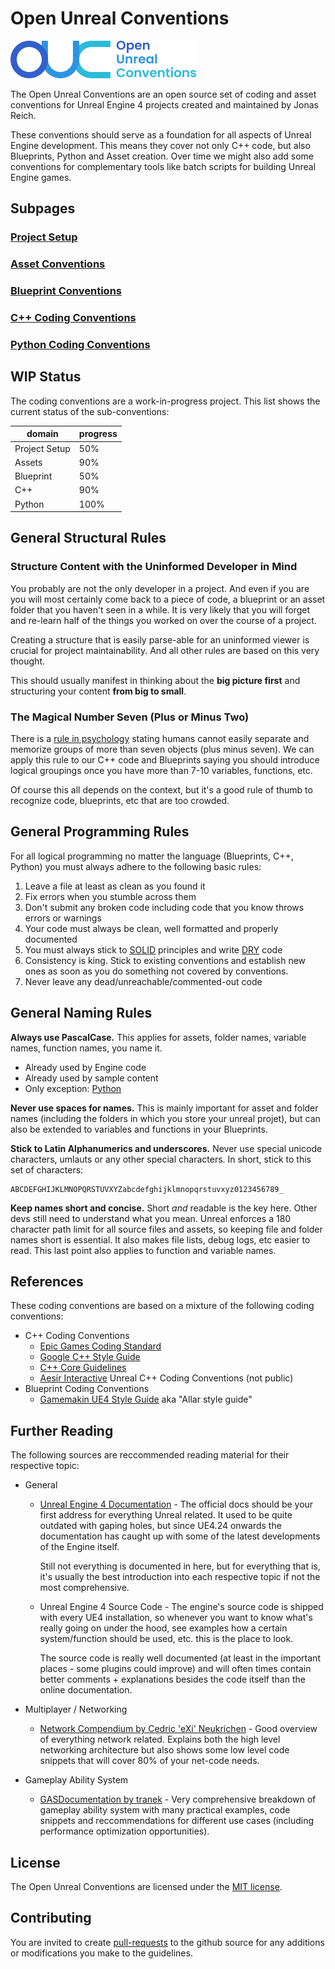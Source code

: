 # Open Unreal Conventions

![Open Unreal Conventions Logo](assets/img/ouc_wide.png)

The Open Unreal Conventions are an open source set of coding and asset conventions for Unreal Engine 4 projects created and maintained by Jonas Reich.

These conventions should serve as a foundation for all aspects of Unreal Engine development. This means they cover not only C++ code, but also Blueprints, Python and Asset creation. Over time we might also add some conventions for complementary tools like batch scripts for building Unreal Engine games.

## Subpages
### [Project Setup](./ProjectSetup.md)
### [Asset Conventions](./UnrealAssets/README.md)
### [Blueprint Conventions](./Blueprint/README.md)
### [C++ Coding Conventions](./C++/README.md)
### [Python Coding Conventions](./Python.md)

## WIP Status

The coding conventions are a work-in-progress project. This list shows the current status of the sub-conventions:

| domain        | progress |
|---------------|----------|
| Project Setup | 50%      |
| Assets        | 90%      |
| Blueprint     | 50%      |
| C++           | 90%      |
| Python        | 100%     |

## General Structural Rules

### Structure Content with the Uninformed Developer in Mind

You probably are not the only developer in a project. And even if you are you will most certainly come back to a piece of code, a blueprint or an asset folder that you haven't seen in a while. It is very likely that you will forget and re-learn half of the things you worked on over the course of a project.

Creating a structure that is easily parse-able for an uninformed viewer is crucial for project maintainability. And all other rules are based on this very thought.

This should usually manifest in thinking about the **big picture first** and structuring your content **from big to small**.

### The Magical Number Seven (Plus or Minus Two)

There is a [rule in psychology](https://en.wikipedia.org/wiki/The_Magical_Number_Seven,_Plus_or_Minus_Two) stating humans cannot easily separate and memorize groups of more than seven objects (plus minus seven).
We can apply this rule to our C++ code and Blueprints saying you should introduce logical groupings once you have more than 7-10 variables, functions, etc.

Of course this all depends on the context, but it's a good rule of thumb to recognize code, blueprints, etc that are too crowded.

## General Programming Rules

For all logical programming no matter the language (Blueprints, C++, Python) you must always adhere to the following basic rules:

1. Leave a file at least as clean as you found it
2. Fix errors when you stumble across them 
3. Don't submit any broken code including code that you know throws errors or warnings
4. Your code must always be clean, well formatted and properly documented
5. You must always stick to [SOLID](https://en.wikipedia.org/wiki/SOLID) principles and write [DRY](https://en.wikipedia.org/wiki/Don%27t_repeat_yourself) code
6. Consistency is king. Stick to existing conventions and establish new ones as soon as you do something not covered by conventions.
7. Never leave any dead/unreachable/commented-out code

## General Naming Rules

**Always use PascalCase.** This applies for assets, folder names, variable names, function names, you name it.

- Already used by Engine code
- Already used by sample content
- Only exception: [Python](Python/Naming.md)

**Never use spaces for names.** This is mainly important for asset and folder names (including the folders in which you store your unreal projet), but can also be extended to variables and functions in your Blueprints.

**Stick to Latin Alphanumerics and underscores.** Never use special unicode characters, umlauts or any other special characters. In short, stick to this set of characters:

```
ABCDEFGHIJKLMNOPQRSTUVXYZabcdefghijklmnopqrstuvxyz0123456789_
```

**Keep names short and concise.** Short _and_ readable is the key here. Other devs still need to understand what you mean. Unreal enforces a 180 character path limit for all source files and assets, so keeping file and folder names short is essential. It also makes file lists, debug logs, etc easier to read. This last point also applies to function and variable names.

## References

These coding conventions are based on a mixture of the following coding conventions:
- C++ Coding Conventions
    - [Epic Games Coding Standard](https://docs.unrealengine.com/en-US/ProductionPipelines/DevelopmentSetup/CodingStandard/index.html)
    - [Google C++ Style Guide](https://google.github.io/styleguide/cppguide.html)
    - [C++ Core Guidelines](http://isocpp.github.io/CppCoreGuidelines/CppCoreGuidelines)
    - [Aesir Interactive](https://aesir-interactive.com/) Unreal C++ Coding Conventions (not public)
- Blueprint Coding Conventions
    - [Gamemakin UE4 Style Guide](https://github.com/Allar/ue4-style-guide) aka "Allar style guide"

## Further Reading

The following sources are reccommended reading material for their respective topic:

- General
    - [Unreal Engine 4 Documentation](https://docs.unrealengine.com/en-US/index.html) - The official docs should be your first address for everything Unreal related. It used to be quite outdated with gaping holes, but since UE4.24 onwards the documentation has caught up with some of the latest developments of the Engine itself.

        Still not everything is documented in here, but for everything that is, it's usually the best introduction into each respective topic if not the most comprehensive.

    - Unreal Engine 4 Source Code - The engine's source code is shipped with every UE4 installation, so whenever you want to know what's really going on under the hood, see examples how a certain system/function should be used, etc. this is the place to look.

        The source code is really well documented (at least in the important places - some plugins could improve) and will often times contain better comments + explanations besides the code itself than the online documentation.

- Multiplayer / Networking
    - [Network Compendium by Cedric 'eXi' Neukrichen](http://cedric-neukirchen.net/Downloads/Compendium/UE4_Network_Compendium_by_Cedric_eXi_Neukirchen.pdf) - Good overview of everything network related. Explains both the high level networking architecture but also shows some low level code snippets that will cover 80% of your net-code needs.

- Gameplay Ability System
    - [GASDocumentation by tranek](https://github.com/tranek/GASDocumentation) - Very comprehensive breakdown of gameplay ability system with many practical examples, code snippets and reccommendations for different use cases (including performance optimization opportunities).

## License

The Open Unreal Conventions are licensed under the [MIT license](LICENSE.md).

## Contributing

You are invited to create [pull-requests](https://github.com/JonasReich/OpenUnrealConventions/pulls) to the github source for any additions or modifications you make to the guidelines.
